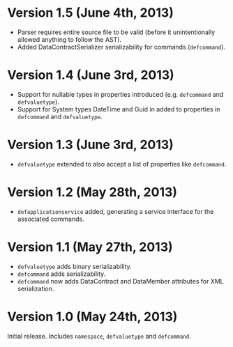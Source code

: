 # Version 1.5 (June 4th, 2013)
* Parser requires entire source file to be valid (before it unintentionally allowed anything to follow the AST).
* Added DataContractSerializer serializability for commands (`defcommand`).


# Version 1.4 (June 3rd, 2013)
* Support for nullable types in properties introduced (e.g. `defcommand` and `defvaluetype`).
* Support for System types DateTime and Guid in added to properties in `defcommand` and `defvaluetype`.

# Version 1.3 (June 3rd, 2013)
* `defvaluetype` extended to also accept a list of properties like `defcommand`.

# Version 1.2 (May 28th, 2013)
* `defapplicationservice` added, generating a service interface for the associated commands.

# Version 1.1 (May 27th, 2013)
* `defvaluetype` adds binary serializability.
* `defcommand` adds serializability.
* `defcommand` now adds DataContract and DataMember attributes for XML serialization.

# Version 1.0 (May 24th, 2013)
Initial release.
Includes `namespace`, `defvaluetype` and `defcommand`.
